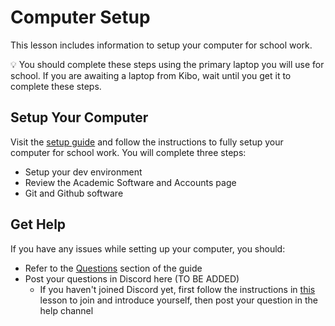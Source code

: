 
# Computer Setup

This lesson includes information to setup your computer for school work.

<aside>
 💡 You should complete these steps using the primary laptop you will use for school. If you are awaiting a laptop from Kibo, wait until you get it to complete these steps. 
</aside>

## Setup Your Computer
Visit the <a href="https://github.com/kiboschool/setup-guides/tree/main" target="_blank">setup guide</a> and follow the instructions to fully setup your computer for school work. You will complete three steps:

- Setup your dev environment
- Review the Academic Software and Accounts page
- Git and Github software

## Get Help
If you have any issues while setting up your computer, you should:

- Refer to the <a href="https://github.com/kiboschool/setup-guides#questions" target="_blank">Questions</a> section of the guide
- Post your questions in Discord here (TO BE ADDED)
  - If you haven't joined Discord yet, first follow the instructions in [this](/lessons/setup/discord.md) lesson to join and introduce yourself, then post your question in the help channel
